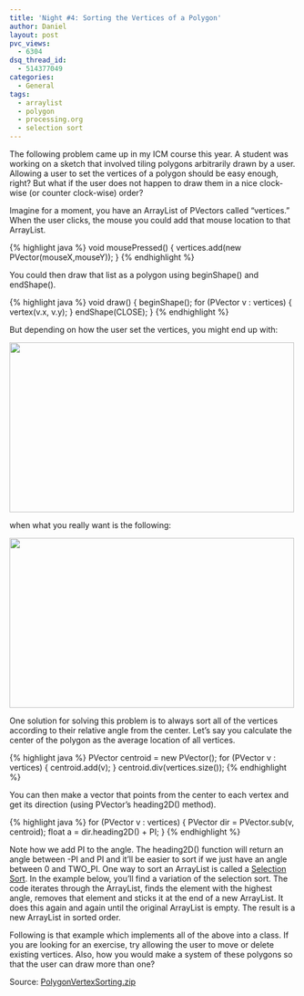 ```yaml
---
title: 'Night #4: Sorting the Vertices of a Polygon'
author: Daniel
layout: post
pvc_views:
  - 6304
dsq_thread_id:
  - 514377049
categories:
  - General
tags:
  - arraylist
  - polygon
  - processing.org
  - selection sort
---
```

<p>The following problem came up in my ICM course this year.  A student was working on a sketch that involved tiling polygons arbitrarily drawn by a user.  Allowing a user to set the vertices of a polygon should be easy enough, right?  But what if the user does not happen to draw them in a nice clock-wise (or counter clock-wise) order?</p>
<p>Imagine for a moment, you have an ArrayList of PVectors called &#8220;vertices.&#8221;  When the user clicks, the mouse you could add that mouse location to that ArrayList.</p>
{% highlight java %}
void mousePressed() {
  vertices.add(new PVector(mouseX,mouseY));
}
{% endhighlight %}
<p>You could then draw that list as a polygon using beginShape() and endShape().</p>
{% highlight java %}
void draw() {
  beginShape();
  for (PVector v : vertices) {
    vertex(v.x, v.y);
  } 
  endShape(CLOSE);
}
{% endhighlight %}
<p>But depending on how the user set the vertices, you might end up with:</p>
<p><img src="http://www.shiffman.net/wp/wp-content/uploads/2011/12/unsorted.png" alt="" title="unsorted" width="500" height="298" class="alignnone size-full wp-image-1006" /></p>
<p>when what you really want is the following:</p>
<p><img src="http://www.shiffman.net/wp/wp-content/uploads/2011/12/sorted.png" alt="" title="sorted" width="500" height="298" class="alignnone size-full wp-image-1007" /></p>
<p>One solution for solving this problem is to always sort all of the vertices according to their relative angle from the center.  Let&#8217;s say you calculate the center of the polygon as the average location of all vertices.</p>
{% highlight java %}
  PVector centroid = new PVector();
  for (PVector v : vertices) {
    centroid.add(v);
  } 
  centroid.div(vertices.size());
{% endhighlight %}
<p>You can then make a vector that points from the center to each vertex and get its direction (using PVector&#8217;s heading2D() method).</p>
{% highlight java %}
  for (PVector v : vertices) {
    PVector dir = PVector.sub(v, centroid);
    float a = dir.heading2D() + PI;
  }
{% endhighlight %}
<p>Note how we add PI to the angle.  The heading2D() function will return an angle between -PI and PI and it&#8217;ll be easier to sort if we just have an angle between 0 and TWO_PI.  One way to sort an ArrayList is called a <a href="http://en.wikipedia.org/wiki/Selection_sort">Selection Sort</a>.  In the example below, you&#8217;ll find a variation of the selection sort.   The code iterates through the ArrayList, finds the element with the highest angle, removes that element and sticks it at the end of a new ArrayList.  It does this again and again until the original ArrayList is empty.  The result is a new ArrayList in sorted order.</p>
<p>Following is that example which implements all of the above into a class. If you are looking for an exercise, try allowing the user to move or delete existing vertices.   Also, how you would make a system of these polygons so that the user can draw more than one?</p>
<p><script type="application/processing">
// Daniel Shiffman
// Hanukkah 2011
// 8 nights of Processing examples
// http://www.shiffman.net</p>
<p>// A Polygon object
Poly p;</p>
<p>void setup() {
  size(586, 293);
  smooth();
  // An empty one
  p = new Poly();
}</p>
<p>void draw() {
  background(50);
  // Draw the polygon
  p.display();</p>
<p>  textAlign(CENTER);
  fill(255);
  text("click mouse to add vertices", width/2, height-16);
}</p>
<p>void keyPressed() {
  // Clear it when you press the mouse
  if (key == ' ') {
    p.clear();
  } 
  // If you want to see the polygon unsorted, comment
  // out the automatic sortVertices() in the class
  /*else if (key == 's') {
    p.sortVertices();
  }*/
}</p>
<p>// Add a vertex!
void mousePressed() {
  PVector mouse = new PVector(mouseX, mouseY);
  p.addVertex(mouse);
}</p>
<p>// Daniel Shiffman
// Hanukkah 2011
// 8 nights of Processing examples
// http://www.shiffman.net</p>
<p>// A class that generates a polygon sorted
// according to relative angle from center</p>
<p>class Poly {
  // A list of vertices
  ArrayList vertices;
  // The center
  PVector centroid;</p>
<p>  Poly() {
    // Empty at first
    vertices = new ArrayList();
    centroid = new PVector();
  }</p>
<p>  // We can clear the whole thing if necessary
  void clear() {
    vertices.clear();
  }</p>
<p>  // Add a new vertex
  void addVertex(PVector newVertex) {
    vertices.add(newVertex);
    // Whenever we have a new vertex
    // We have to recalculate the center
    // and re-sort the vertices
    updateCentroid();
    // Come out the sorting if you want to see it drawn incorrectly
    sortVertices();
  }</p>
<p>  // The center is the average location of all vertices
  void updateCentroid() {
    centroid = new PVector();
    for (int i = 0; i < vertices.size(); i++) {
      PVector v = (PVector) vertices.get(i);
      centroid.add(v);
    } 
    centroid.div(vertices.size());
  }</p>
<p>  // Sorting the ArrayList
  void sortVertices() {</p>
<p>    // This is something like a selection sort
    // Here, instead of sorting within the ArrayList
    // We'll just build a new one sorted
    ArrayList newVertices = new ArrayList();</p>
<p>    // As long as it's not empty
    while (!vertices.isEmpty ()) {
      // Let's find the one with the highest angle
      float biggestAngle = 0;
      PVector biggestVertex = null;
      // Look through all of them
    for (int i = 0; i < vertices.size(); i++) {
      PVector v = (PVector) vertices.get(i);
        // Make a vector that points from center
        PVector dir = PVector.sub(v, centroid);
        // What is it's heading
        // The heading function will give us values between -PI and PI
        // easier to sort if we have from 0 to TWO_PI
        float a = dir.heading2D() + PI;
        // Did we find it
        if (a > biggestAngle) {
          biggestAngle = a;
          biggestVertex = v;
        }
      }</p>
<p>      // Put the one we found in the new arraylist
      newVertices.add(biggestVertex);
      // Delete it so that the next biggest one 
      // will be found the next time
      vertices.remove(biggestVertex);
    }
    // We've got a new ArrayList
    vertices = newVertices;
  }</p>
<p>  // Draw everything!
  void display() {</p>
<p>    // First draw the polygon
    stroke(255);
    fill(255, 127);
    beginShape();
    for (int i = 0; i < vertices.size(); i++) {
      PVector v = (PVector) vertices.get(i);</p>
<p>      vertex(v.x, v.y);
    } 
    endShape(CLOSE);</p>
<p>    // Then we'll draw some addition information
    // at each vertex to show the sorting
    for (int i = 0; i < vertices.size(); i++) {</p>
<p>      // This is overkill, but we want the numbers to
      // appear outside the polygon so we extend a vector
      // from the center
      PVector v = (PVector) vertices.get(i);      
      PVector dir = PVector.sub(v, centroid);
      dir.normalize();
      dir.mult(12);</p>
<p>      // Number the vertices
      fill(255);
      stroke(255);
      ellipse(v.x, v.y, 4, 4);
      textAlign(CENTER);
      text(i, v.x+dir.x, v.y+dir.y+6);
    } </p>
<p>    // Once we have two vertices draw the center
    if (vertices.size() > 1  ) {
      fill(255);
      ellipse(centroid.x, centroid.y, 8, 8);
      text("centroid", centroid.x, centroid.y+16);
    }
  }
}
</script></p>
<p>Source: <a href='http://www.shiffman.net/wp/wp-content/uploads/2011/12/PolygonVertexSorting.zip'>PolygonVertexSorting.zip</a></p>

